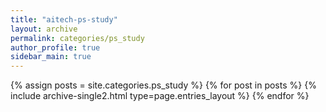 ```yaml
---
title: "aitech-ps-study"
layout: archive
permalink: categories/ps_study
author_profile: true
sidebar_main: true
---
```



{% assign posts = site.categories.ps_study %}
{% for post in posts %} {% include archive-single2.html type=page.entries_layout %} {% endfor %}